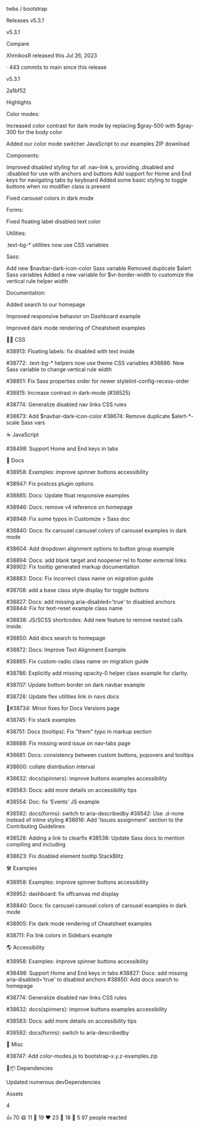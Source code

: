 twbs /
bootstrap

Releases v5.3.1

v5.3.1

Compare

XhmikosR released this Jul 26, 2023

· 443 commits to main since this release

v5.3.1

2a1bf52

Highlights

Color modes:

Increased color contrast for dark mode by replacing  $gray-500  with  $gray-300
for the body color

Added our color mode switcher JavaScript to our examples ZIP download

Components:

Improved disabled styling for all  .nav-link s, providing  .disabled  and
:disabled  for use with anchors and buttons
Add support for  Home  and  End  keys for navigating tabs by keyboard
Added some basic styling to toggle buttons when no modifier class is present

Fixed carousel colors in dark mode

Forms:

Fixed floating label disabled text color

Utilities:

.text-bg-*  utilities now use CSS variables

Sass:

Add new  $navbar-dark-icon-color  Sass variable
Removed duplicate  $alert  Sass variables
Added a new variable for  $vr-border-width  to customize the vertical rule helper
width

Documentation:

Added search to our homepage

Improved responsive behavior on Dashboard example

Improved dark mode rendering of Cheatsheet examples

🎨 CSS

#38913: Floating labels: fix disabled with text inside

#38772:  .text-bg-*  helpers now use theme CSS variables
#38886: New Sass variable to change vertical rule width

#38851: Fix Sass properties order for newer stylelint-config-recess-order

#38815: Increase contrast in dark-mode (#38525)

#38774: Generalize disabled nav links CSS rules

#38673: Add  $navbar-dark-icon-color
#38674: Remove duplicate  $alert-*-scale  Sass vars

☕ JavaScript

#38498: Support  Home  and  End  keys in tabs

📖 Docs

#38958: Examples: improve spinner buttons accessibility

#38947: Fix postcss plugin options

#38885: Docs: Update float responsive examples

#38946: Docs: remove v4 reference on homepage

#38948: Fix some typos in Customize > Sass doc

#38840: Docs: fix carousel carousel colors of carousel examples in dark mode

#38604: Add dropdown alignment options to button group example

#38894: Docs: add blank target and  noopener  rel to footer external links
#38902: Fix tooltip generated markup documentation

#38883: Docs: Fix incorrect class name on migration guide

#38708: add a base class style display for toggle buttons

#38827: Docs: add missing  aria-disabled='true'  to disabled anchors
#38844: Fix for text-reset example class name

#38838: JS/SCSS shortcodes: Add new feature to remove nested calls inside.

#38850: Add docs search to homepage

#38872: Docs: Improve Text Alignment Example

#38865: Fix custom-radio class name on migration guide

#38786: Explicitly add missing opacity-0 helper class example for clarity.

#38707: Update bottom border on dark navbar example

#38726: Update flex utilities link in navs docs

#38734: Minor fixes for Docs Versions page

#38745: Fix stack examples

#38751: Docs (tooltips): Fix "them" typo in markup section

#38688: Fix missing word issue on nav-tabs page

#38681: Docs: consistency between custom buttons, popovers and tooltips

#38600: collate distribution interval

#38632: docs(spinners): improve buttons examples accessibility

#38583: Docs: add more details on accessibility tips

#38554: Doc: fix 'Events' JS example

#38592: docs(forms): switch to  aria-describedby
#38542: Use  .d-none  instead of inline styling
#38616: Add 'Issues assignment' section to the Contributing Guidelines

#38528: Adding a link to  clearfix
#38538: Update Sass docs to mention compiling and including

#38623: Fix disabled element tooltip StackBlitz

🛠 Examples

#38958: Examples: improve spinner buttons accessibility

#38952: dashboard: fix offcanvas md display

#38840: Docs: fix carousel carousel colors of carousel examples in dark mode

#38905: Fix dark mode rendering of Cheatsheet examples

#38711: Fix link colors in Sidebars example

🌎 Accessibility

#38958: Examples: improve spinner buttons accessibility

#38498: Support  Home  and  End  keys in tabs
#38827: Docs: add missing  aria-disabled='true'  to disabled anchors
#38850: Add docs search to homepage

#38774: Generalize disabled nav links CSS rules

#38632: docs(spinners): improve buttons examples accessibility

#38583: Docs: add more details on accessibility tips

#38592: docs(forms): switch to aria-describedby

🧰 Misc

#38747: Add  color-modes.js  to  bootstrap-x.y.z-examples.zip

📦 Dependencies

Updated numerous devDependencies

Assets

4

👍 70 😄 11 🎉 19 ❤ 23 🚀 18 👀 5 97 people reacted